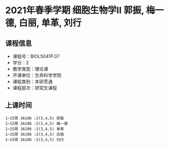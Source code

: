 # 2021年春季学期 细胞生物学II 郭振, 梅一德, 白丽, 单革, 刘行






## 课程信息

- 课程号：BIOL5041P.07
- 学分：2
- 教学类型：理论课
- 开课单位：生命科学学院
- 课程类别：本研贯通
- 课程层次：研究生课程

## 上课时间

```
1~15周 3A106 :2(3,4,5) 郭振
1~15周 3A106 :2(3,4,5) 梅一德
1~15周 3A106 :2(3,4,5) 单革
1~15周 3A106 :2(3,4,5) 白丽
1~15周 3A106 :2(3,4,5) 刘行
```

